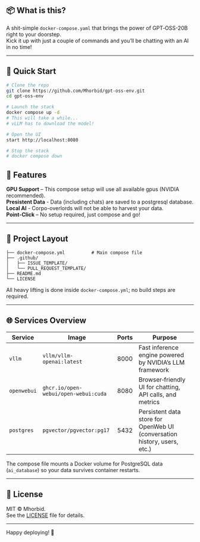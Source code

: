 
## 📦 <b>What is this?</b>

A shit-simple `docker‑compose.yaml` that brings the power of GPT‑OSS-20B right to your doorstep.<br>
Kick it up with just a couple of commands and you’ll be chatting with an AI in no time!

---

## 🚀 Quick Start

```bash
# Clone the repo
git clone https://github.com/Mhorbid/gpt-oss-env.git
cd gpt-oss-env

# Launch the stack
docker compose up -d
# This will take a while...
# vLLM has to download the model!

# Open the UI
start http://localhost:8080

# Stop the stack
# docker compose down
```

## 🐛 Features

**GPU Support** –       This compose setup will use all available gpus (NVIDIA recommended).<br>
**Presistent Data** -   Data (including chats) are saved to a postgresql database.<br>
**Local AI** -          Corpo-overlords will not be able to harvest your data.<br>
**Point-Click** –       No setup required, just compose and go!

---

## 📁 Project Layout

```text
├── docker-compose.yml          # Main compose file
├── .github/
│   ├── ISSUE_TEMPLATE/
│   └── PULL_REQUEST_TEMPLATE/
├── README.md
└── LICENSE
```

All heavy lifting is done inside `docker‑compose.yml`; no build steps are required.

---

## 🌐 Services Overview

| Service   | Image                                            | Ports | Purpose |
|-----------|--------------------------------------------------|-------|-------|
| `vllm`    | `vllm/vllm-openai:latest               `         | 8000  | Fast inference engine powered by NVIDIA’s LLM framework |
| `openwebui` | `ghcr.io/open-webui/open-webui:cuda`           | 8080  | Browser‑friendly UI for chatting, API calls, and metrics |
| `postgres` | `pgvector/pgvector:pg17`                        | 5432  | Persistent data store for OpenWeb UI (conversation history, users, etc.) |

The compose file mounts a Docker volume for PostgreSQL data (`ai_database`) so your data survives container restarts.

---

## 📜 License

MIT © Mhorbid.  
See the [LICENSE](LICENSE) file for details.

---

Happy deploying! 🚀